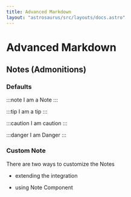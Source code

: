 ```yaml
---
title: Advanced Markdown
layout: "astrosaurus/src/layouts/docs.astro"
---
```


# Advanced Markdown

## Notes (Admonitions)

### Defaults

:::note
I am a Note
:::

:::tip
I am a tip
:::

:::caution
I am caution
:::

:::danger
I am Danger
:::

### Custom Note

There are two ways to customize the Notes

- extending the integration

- using Note Component
